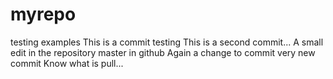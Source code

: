 myrepo
======
testing examples
This is a commit testing
This  is a second commit...
A small edit in the repository master in github
Again a change to commit
very new commit
Know what is pull...
